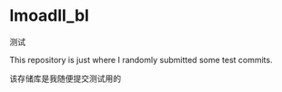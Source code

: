 # lmoadll_bl

测试

This repository is just where I randomly submitted some test commits.

该存储库是我随便提交测试用的